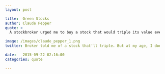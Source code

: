 ```yaml
---
layout: post

title:  Green Stocks
author: Claude Pepper
quote: > 
  A stockbroker urged me to buy a stock that would triple its value every year. I told him: At my age, I don't even buy green bananas.

image: /images/claude_pepper_1.png
twitter: Broker told me of a stock that'll triple. But at my age, I don't even buy green bananas. Claude Pepper http://quotes.stockflare.com/

date:   2015-09-22 02:16:00
categories: quote

---
```


